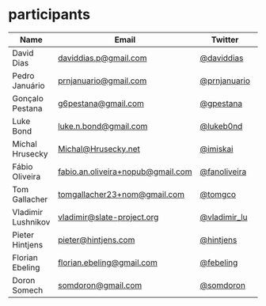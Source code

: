 participants
============

| Name | Email  | Twitter | Github | Blog |
|------|--------|---------|--------|------|
|David Dias|daviddias.p@gmail.com|[@daviddias](twitter.com/daviddias)|[@diasdavid](github.com/diasdavid)||
|Pedro Januário|prnjanuario@gmail.com|[@prnjanuario](twitter.com/prnjanuario)|[@pjanuario](github.com/pjanuario)||
|Gonçalo Pestana|g6pestana@gmail.com|[@gpestana](twitter.com/gpestana)|[@gpestana](github.com/gpestana)||
|Luke Bond|luke.n.bond@gmail.com|[@lukeb0nd](twitter.com/lukeb0nd)|[@lukebond](github.com/lukebond)||
|Michal Hrusecky|Michal@Hrusecky.net|[@imiskai](twitter.com/imiskai)|[@miska](github.com/miska)||
|Fábio Oliveira|fabio.an.oliveira+nopub@gmail.com|[@fanoliveira](twitter.com/fanoliveira)|[@fanoliveira](github.com/foliveira)||
|Tom Gallacher|tomgallacher23+nom@gmail.com|[@tomgco](twitter.com/tomgco)|[@tomgco](github.com/tomgco)||
|Vladimir Lushnikov|vladimir@slate-project.org|[@vladimir_lu](twitter.com/vladimir_lu)|[@vladimir-lu](github.com/vladimir-lu)||
|Pieter Hintjens|pieter@hintjens.com|[@hintjens](twitter.com/hintjens)|[@hintjens](github.com/hintjens)|http://hintjens.com|
|Florian Ebeling|florian.ebeling@gmail.com|[@febeling](twitter.com/febeling)|[@febeling](github.com/febeling)|http://florianebeling.com|
|Doron Somech|somdoron@gmail.com|[@somdoron](twitter.com/somdoron)|[@somdoron](github.com/somdoron)|http://somdoron.com|
